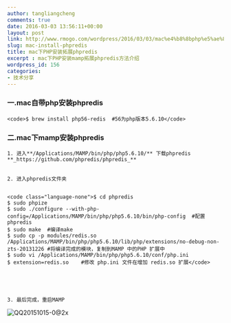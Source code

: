 ```yaml
---
author: tangliangcheng
comments: true
date: 2016-03-03 13:56:11+00:00
layout: post
link: http://www.rmogo.com/wordpress/2016/03/03/mac%e4%b8%8bphp%e5%ae%89%e8%a3%85%e6%8b%93%e5%b1%95phpreids/
slug: mac-install-phpredis
title: mac下PHP安装拓展phpredis
excerpt : mac下PHP安装mamp拓展phpredis方法介绍
wordpress_id: 156
categories:
- 技术分享
---
```


### 一.mac自带php安装phpredis



    
    <code>$ brew install php56-redis  #56为php版本5.6.10</code>




### 二.mac下mamp安装phpredis






	
    1. 进入**/Applications/MAMP/bin/php/php5.6.10/** 下载phpredis **_https://github.com/phpredis/phpredis_**

	
    2. 进入phpredis文件夹

    
    <code class="language-none">$ cd phpredis
    $ sudo phpize
    $ sudo ./configure --with-php-config=/Applications/MAMP/bin/php/php5.6.10/bin/php-config  #配置phpredis
    $ sudo make  #编译make
    $ sudo cp -p modules/redis.so /Applications/MAMP/bin/php/php5.6.10/lib/php/extensions/no-debug-non-zts-20131226 #将编译完成的模块，复制到MAMP 中的PHP 扩展中
    $ sudo vi /Applications/MAMP/bin/php/php5.6.10/conf/php.ini
    $ extension=redis.so    #修改 php.ini 文件在增加 redis.so 扩展</code>




	
    3. 最后完成，重启MAMP



![QQ20151015-0@2x](http://115.28.108.2/wordpress/wp-content/uploads/2016/03/QQ20151015-0@2x.jpg)
